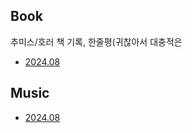 
## Book
추미스/호러 책 기록, 한줄평(귀찮아서 대충적은
- [2024.08](Book/2024.08.md)

## Music
- [2024.08](Music/2024.08.md)
